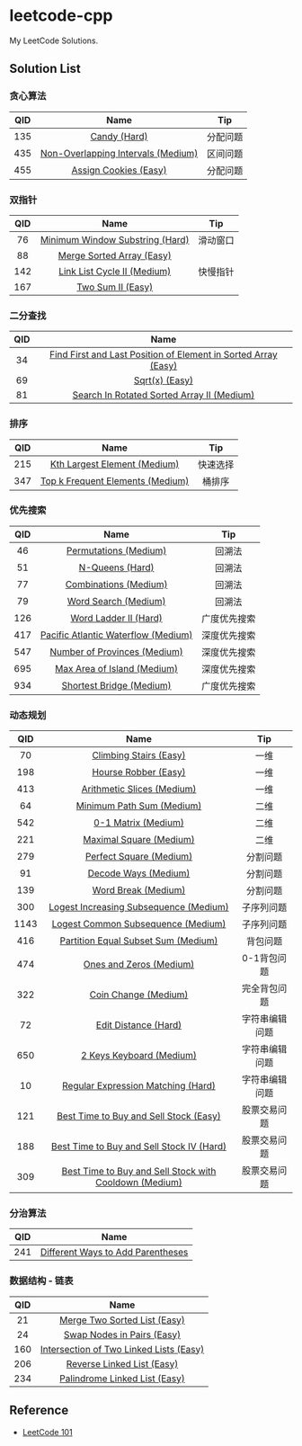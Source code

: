 # leetcode-cpp
My LeetCode Solutions.

## Solution List

### 贪心算法

|  QID  |      Name      |      Tip      |
| :---: |     :----:     |     :----:    |
|  135  | [Candy (Hard)](https://github.com/fseeeye/leetcode-cpp/tree/master/LeetCodeClang/src/greedy_algorithm/p135_candy)  | 分配问题 |
|  435  | [Non-Overlapping Intervals (Medium)](https://github.com/fseeeye/leetcode-cpp/tree/master/LeetCodeClang/src/greedy_algorithm/p435_non_overlapping_intervals)  | 区间问题 |
|  455  | [Assign Cookies (Easy)](https://github.com/fseeeye/leetcode-cpp/tree/master/LeetCodeClang/src/greedy_algorithm/p455_assign_cookies)  | 分配问题 |

### 双指针

|  QID  |      Name      |      Tip      |
| :---: |     :----:     |     :----:    |
|  76   | [Minimum Window Substring (Hard)](https://github.com/fseeeye/leetcode-cpp/tree/master/LeetCodeClang/src/two_pointers/p76_minimum_window_substring)  | 滑动窗口 |
|  88   | [Merge Sorted Array (Easy)](https://github.com/fseeeye/leetcode-cpp/tree/master/LeetCodeClang/src/two_pointers/p88_merge_sorted_array)  |
|  142  | [Link List Cycle II (Medium)](https://github.com/fseeeye/leetcode-cpp/tree/master/LeetCodeClang/src/two_pointers/p142_link_list_cycle_ii)  | 快慢指针 |
|  167  | [Two Sum II (Easy)](https://github.com/fseeeye/leetcode-cpp/tree/master/LeetCodeClang/src/two_pointers/p167_two_sum_ii)  |

### 二分查找

|  QID  |      Name      |
| :---: |     :----:     |
|  34   | [Find First and Last Position of Element in Sorted Array (Easy)](https://github.com/fseeeye/leetcode-cpp/tree/master/LeetCodeClang/src/interval_search/p34_find_ele_in_sorted_array)  |
|  69   | [Sqrt(x) (Easy)](https://github.com/fseeeye/leetcode-cpp/tree/master/LeetCodeClang/src/interval_search/p69_sqrtx)  |
|  81   | [Search In Rotated Sorted Array II (Medium)](https://github.com/fseeeye/leetcode-cpp/tree/master/LeetCodeClang/src/interval_search/p81_search_in_rotated_sorted_array_ii)  |

### 排序

|  QID  |      Name      |      Tip      |
| :---: |     :----:     |     :----:    |
|  215  | [Kth Largest Element (Medium)](https://github.com/fseeeye/leetcode-cpp/tree/master/LeetCodeClang/src/sort/p215_kth_largest_element)  | 快速选择 |
|  347  | [Top k Frequent Elements (Medium)](https://github.com/fseeeye/leetcode-cpp/tree/master/LeetCodeClang/src/sort/p347_top_k_frequent_elements)  | 桶排序 |

### 优先搜索

|  QID  |      Name      |      Tip      |
| :---: |     :----:     |     :----:    |
|  46   | [Permutations (Medium)](https://github.com/fseeeye/leetcode-cpp/tree/master/LeetCodeClang/src/search/p46_permutations)  | 回溯法 |
|  51   | [N-Queens (Hard)](https://github.com/fseeeye/leetcode-cpp/tree/master/LeetCodeClang/src/search/p51_n_queens)  | 回溯法 |
|  77   | [Combinations (Medium)](https://github.com/fseeeye/leetcode-cpp/tree/master/LeetCodeClang/src/search/p77_combinations)  | 回溯法 |
|  79   | [Word Search (Medium)](https://github.com/fseeeye/leetcode-cpp/tree/master/LeetCodeClang/src/search/p79_word_search)  | 回溯法 |
|  126  | [Word Ladder II (Hard)](https://github.com/fseeeye/leetcode-cpp/tree/master/LeetCodeClang/src/search/p126_word_ladder_ii)  | 广度优先搜索 |
|  417  | [Pacific Atlantic Waterflow (Medium)](https://github.com/fseeeye/leetcode-cpp/tree/master/LeetCodeClang/src/search/p417_pacific_atlantic_water_flow)  | 深度优先搜索 |
|  547  | [Number of Provinces (Medium)](https://github.com/fseeeye/leetcode-cpp/tree/master/LeetCodeClang/src/search/p547_number_of_provinces)  | 深度优先搜索 |
|  695  | [Max Area of Island (Medium)](https://github.com/fseeeye/leetcode-cpp/tree/master/LeetCodeClang/src/search/p695_max_area_of_island)  | 深度优先搜索 |
|  934  | [Shortest Bridge (Medium)](https://github.com/fseeeye/leetcode-cpp/tree/master/LeetCodeClang/src/search/p934_shortest_bridge)  | 广度优先搜索 |

### 动态规划

|  QID  |      Name      |      Tip      |
| :---: |     :----:     |     :----:    |
|  70   | [Climbing Stairs (Easy)](https://github.com/fseeeye/leetcode-cpp/tree/master/LeetCodeClang/src/dynamic_programming/p70_climbing_stairs)  | 一维 |
|  198  | [Hourse Robber (Easy)](https://github.com/fseeeye/leetcode-cpp/tree/master/LeetCodeClang/src/dynamic_programming/p198_house_robber)  | 一维 |
|  413  | [Arithmetic Slices (Medium)](https://github.com/fseeeye/leetcode-cpp/tree/master/LeetCodeClang/src/dynamic_programming/p413_arithmetic_slices)  | 一维 |
|  64   | [Minimum Path Sum (Medium)](https://github.com/fseeeye/leetcode-cpp/tree/master/LeetCodeClang/src/dynamic_programming/p64_mini_path_sum)  | 二维 |
|  542  | [0-1 Matrix (Medium)](https://github.com/fseeeye/leetcode-cpp/tree/master/LeetCodeClang/src/dynamic_programming/p542_01_matrix)  | 二维 |
|  221  | [Maximal Square (Medium)](https://github.com/fseeeye/leetcode-cpp/tree/master/LeetCodeClang/src/dynamic_programming/p221_maximal_square)  | 二维 |
|  279  | [Perfect Square (Medium)](https://github.com/fseeeye/leetcode-cpp/tree/master/LeetCodeClang/src/dynamic_programming/p279_perfect_squares)  | 分割问题 |
|  91   | [Decode Ways (Medium)](https://github.com/fseeeye/leetcode-cpp/tree/master/LeetCodeClang/src/dynamic_programming/p91_decode_ways)  | 分割问题 |
|  139  | [Word Break (Medium)](https://github.com/fseeeye/leetcode-cpp/tree/master/LeetCodeClang/src/dynamic_programming/p139_word_break)  | 分割问题 |
|  300  | [Logest Increasing Subsequence (Medium)](https://github.com/fseeeye/leetcode-cpp/tree/master/LeetCodeClang/src/dynamic_programming/p300_longest_increasing_subsequence)  | 子序列问题 |
|  1143 | [Logest Common Subsequence (Medium)](https://github.com/fseeeye/leetcode-cpp/tree/master/LeetCodeClang/src/dynamic_programming/p1143_longest_commom_subsequence)  | 子序列问题 |
|  416  | [Partition Equal Subset Sum (Medium)](https://github.com/fseeeye/leetcode-cpp/tree/master/LeetCodeClang/src/dynamic_programming/p416_partition_equal_subset_sum)  | 背包问题 |
|  474  | [Ones and Zeros (Medium)](https://github.com/fseeeye/leetcode-cpp/tree/master/LeetCodeClang/src/dynamic_programming/p474_ones_and_zeroes)  | 0-1背包问题 |
|  322  | [Coin Change (Medium)](https://github.com/fseeeye/leetcode-cpp/tree/master/LeetCodeClang/src/dynamic_programming/p322_coin_change)  | 完全背包问题 |
|  72   | [Edit Distance (Hard)](https://github.com/fseeeye/leetcode-cpp/tree/master/LeetCodeClang/src/dynamic_programming/p72_edit_distance)  | 字符串编辑问题 |
|  650  | [2 Keys Keyboard (Medium)](https://github.com/fseeeye/leetcode-cpp/tree/master/LeetCodeClang/src/dynamic_programming/p650_2_keys_keyboard)  | 字符串编辑问题 |
|  10   | [Regular Expression Matching (Hard)](https://github.com/fseeeye/leetcode-cpp/tree/master/LeetCodeClang/src/dynamic_programming/p10_regular_expression_matching)  | 字符串编辑问题 |
|  121  | [Best Time to Buy and Sell Stock (Easy)](https://github.com/fseeeye/leetcode-cpp/tree/master/LeetCodeClang/src/dynamic_programming/p121_best_time_to_buy_and_sell_stock)  | 股票交易问题 |
|  188  | [Best Time to Buy and Sell Stock IV (Hard)](https://github.com/fseeeye/leetcode-cpp/tree/master/LeetCodeClang/src/dynamic_programming/p188_best_time_to_buy_and_sell_stock_iv)  | 股票交易问题 |
|  309  | [Best Time to Buy and Sell Stock with Cooldown (Medium)](https://github.com/fseeeye/leetcode-cpp/tree/master/LeetCodeClang/src/dynamic_programming/p188_best_time_to_buy_and_sell_stock_iv)  | 股票交易问题 |


### 分治算法

|  QID  |      Name      |
| :---: |     :----:     |
|  241  | [Different Ways to Add Parentheses](https://github.com/fseeeye/leetcode-cpp/tree/master/LeetCodeClang/src/divide_conquer/p241_different_ways_to_add_parentheses)  |

### 数据结构 - 链表

|  QID  |      Name      |
| :---: |     :----:     |
|  21   | [Merge Two Sorted List (Easy)](https://github.com/fseeeye/leetcode-cpp/tree/master/LeetCodeClang/src/linked_list/p21_merge_two_sorted_lists)  |
|  24   | [Swap Nodes in Pairs (Easy)](https://github.com/fseeeye/leetcode-cpp/tree/master/LeetCodeClang/src/linked_list/p24_swap_nodes_in_pairs)  |
|  160  | [Intersection of Two Linked Lists (Easy)](https://github.com/fseeeye/leetcode-cpp/tree/master/LeetCodeClang/src/linked_list/p160_intersection_of_two_linked_list)  |
|  206  | [Reverse Linked List (Easy)](https://github.com/fseeeye/leetcode-cpp/tree/master/LeetCodeClang/src/linked_list/p206_reverse_linked_list)  |
|  234  | [Palindrome Linked List (Easy)](https://github.com/fseeeye/leetcode-cpp/tree/master/LeetCodeClang/src/linked_list/p234_palindrome_linked_list)  |


## Reference
* [LeetCode 101](https://github.com/changgyhub/leetcode_101)
